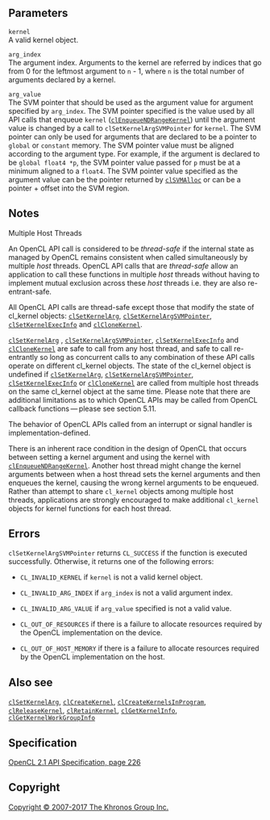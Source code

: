 Parameters
----------

`kernel`  
A valid kernel object.

`arg_index`  
The argument index. Arguments to the kernel are referred by indices that
go from 0 for the leftmost argument to `n` - 1, where `n` is the total
number of arguments declared by a kernel.

`arg_value`  
The SVM pointer that should be used as the argument value for argument
specified by `arg_index`. The SVM pointer specified is the value used by
all API calls that enqueue `kernel`
([`clEnqueueNDRangeKernel`](clEnqueueNDRangeKernel.html)) until the
argument value is changed by a call to `clSetKernelArgSVMPointer` for
`kernel`. The SVM pointer can only be used for arguments that are
declared to be a pointer to `global` or `constant` memory. The SVM
pointer value must be aligned according to the argument type. For
example, if the argument is declared to be `global float4 *p`, the SVM
pointer value passed for `p` must be at a minimum aligned to a `float4`.
The SVM pointer value specified as the argument value can be the pointer
returned by [`clSVMAlloc`](clSVMAlloc.html) or can be a pointer + offset
into the SVM region.

Notes
-----

Multiple Host Threads

An OpenCL API call is considered to be *thread-safe* if the internal
state as managed by OpenCL remains consistent when called simultaneously
by multiple *host* threads. OpenCL API calls that are *thread-safe*
allow an application to call these functions in multiple *host* threads
without having to implement mutual exclusion across these *host* threads
i.e. they are also re-entrant-safe.

All OpenCL API calls are thread-safe except those that modify the state
of cl\_kernel objects: [`clSetKernelArg`](clSetKernelArg.html),
[`clSetKernelArgSVMPointer`](#),
[`clSetKernelExecInfo`](clSetKernelExecInfo.html) and
[`clCloneKernel`](clCloneKernel.html).

[`clSetKernelArg`](clSetKernelArg.html) ,
[`clSetKernelArgSVMPointer`](#),
[`clSetKernelExecInfo`](clSetKernelExecInfo.html) and
[`clCloneKernel`](clCloneKernel.html) are safe to call from any host
thread, and safe to call re-entrantly so long as concurrent calls to any
combination of these API calls operate on different cl\_kernel objects.
The state of the cl\_kernel object is undefined if
[`clSetKernelArg`](clSetKernelArg.html),
[`clSetKernelArgSVMPointer`](#),
[`clSetKernelExecInfo`](clSetKernelExecInfo.html) or
[`clCloneKernel`](clCloneKernel.html) are called from multiple host
threads on the same cl\_kernel object at the same time. Please note that
there are additional limitations as to which OpenCL APIs may be called
from OpenCL callback functions — please see section 5.11.

The behavior of OpenCL APIs called from an interrupt or signal handler
is implementation-defined.

There is an inherent race condition in the design of OpenCL that occurs
between setting a kernel argument and using the kernel with
[`clEnqueueNDRangeKernel`](clEnqueueNDRangeKernel.html). Another host
thread might change the kernel arguments between when a host thread sets
the kernel arguments and then enqueues the kernel, causing the wrong
kernel arguments to be enqueued. Rather than attempt to share
`cl_kernel` objects among multiple host threads, applications are
strongly encouraged to make additional `cl_kernel` objects for kernel
functions for each host thread.

Errors
------

`clSetKernelArgSVMPointer` returns `CL_SUCCESS` if the function is
executed successfully. Otherwise, it returns one of the following
errors:

-   `CL_INVALID_KERNEL` if `kernel` is not a valid kernel object.

-   `CL_INVALID_ARG_INDEX` if `arg_index` is not a valid argument index.

-   `CL_INVALID_ARG_VALUE` if `arg_value` specified is not a valid
    value.

-   `CL_OUT_OF_RESOURCES` if there is a failure to allocate resources
    required by the OpenCL implementation on the device.

-   `CL_OUT_OF_HOST_MEMORY` if there is a failure to allocate resources
    required by the OpenCL implementation on the host.

Also see
--------

[`clSetKernelArg`](clSetKernelArg.html),
[`clCreateKernel`](clCreateKernel.html),
[`clCreateKernelsInProgram`](clCreateKernelsInProgram.html),
[`clReleaseKernel`](clReleaseKernel.html),
[`clRetainKernel`](clRetainKernel.html),
[`clGetKernelInfo`](clGetKernelInfo.html),
[`clGetKernelWorkGroupInfo`](clGetKernelWorkGroupInfo.html)

Specification
-------------

[OpenCL 2.1 API Specification, page
226](https://www.khronos.org/registry/cl/specs/opencl-2.1.pdf#page=226)

Copyright
---------

[Copyright © 2007-2017 The Khronos Group Inc.](copyright.html)
